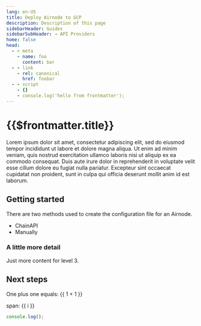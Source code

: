 ```yaml
---
lang: en-US
title: Deploy Airnode to GCP
description: Description of this page
sidebarHeader: Guides
sidebarSubHeader: → API Providers
home: false
head:
  - - meta
    - name: foo
      content: bar
  - - link
    - rel: canonical
      href: foobar
  - - script
    - {}
    - console.log('hello from frontmatter');
---
```


# {{$frontmatter.title}}

Lorem ipsum dolor sit amet, consectetur adipiscing elit, sed do eiusmod tempor incididunt ut labore et dolore magna aliqua. Ut enim ad minim veniam, quis nostrud exercitation ullamco laboris nisi ut aliquip ex ea commodo consequat. Duis aute irure dolor in reprehenderit in voluptate velit esse cillum dolore eu fugiat nulla pariatur. Excepteur sint occaecat cupidatat non proident, sunt in culpa qui officia deserunt mollit anim id est laborum.

## Getting started

There are two methods used to create the configuration file for an Airnode.

- ChainAPI
- Manually

### A little more detail

Just more content for level 3.

## Next steps

One plus one equals: {{ 1 + 1 }}

<span v-for="i in 3"> span: {{ i }} </span>

```js
console.log();
```

